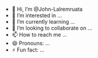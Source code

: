 - 👋 Hi, I’m @John-Lalremruata
- 👀 I’m interested in ...
- 🌱 I’m currently learning ...
- 💞️ I’m looking to collaborate on ...
- 📫 How to reach me ...
- 😄 Pronouns: ...
- ⚡ Fun fact: ...

<!---
John-Lalremruata/John-Lalremruata is a ✨ special ✨ repository because its `README.md` (this file) appears on your GitHub profile.
You can click the Preview link to take a look at your changes.
--->
